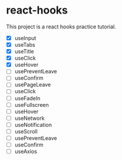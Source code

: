 # react-hooks
This project is a react hooks practice tutorial.

- [x] useInput
- [x] useTabs
- [x] useTitle
- [x] useClick
- [x] useHover
- [ ] usePreventLeave
- [ ] useConfirm
- [ ] usePageLeave
- [ ] useClick
- [ ] useFadeIn
- [ ] useFullscreen
- [ ] useHover
- [ ] useNetwork
- [ ] useNotification
- [ ] useScroll
- [ ] usePreventLeave
- [ ] useConfirm
- [ ] useAxios